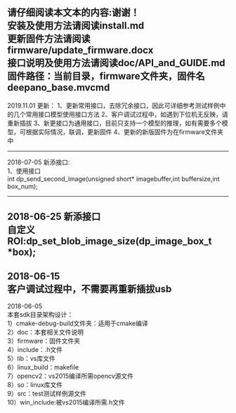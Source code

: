 请仔细阅读本文本的内容:谢谢！   
安装及使用方法请阅读install.md   
更新固件方法请阅读firmware/update_firmware.docx  
接口说明及使用方法请阅读doc/API_and_GUIDE.md  
固件路径：当前目录，firmware文件夹，固件名deepano_base.mvcmd
-------------------------------
2019.11.01 更新：
1、更新常用接口，去除冗余接口，因此可详细参考测试样例中的几个常用接口模型使用接口方法
2、客户调试过程中，如遇到下位机无反映，请重新插拔
3、新更接口为通用接口，目前只支持一个模型的推理，如有需要多个模型，可根据实际情况，联调，更新固件
4、更新的新版固件为在firmware文件夹中


-------------------------------
2018-07-05 新添接口:  
1、使用接口  
          int dp_send_second_image(unsigned short* imagebuffer,int buffersize,int box_num);
        
-------------------------------

2018-06-25 新添接口  
  自定义ROI:dp_set_blob_image_size(dp_image_box_t *box);
-------------------------------        
2018-06-15  
  客户调试过程中，不需要再重新插拔usb
------------------------------        
2018-06-05  
  本套sdk目录架构设计：  
    1）cmake-debug-build文件夹：适用于cmake编译  
    2）doc：本套相关文件说明  
    3）firmware：固件文件夹  
    4）include：.h文件  
    5）lib：vs库文件  
    6）linux_build：makefile  
    7）opencv2：vs2015编译所需opencv源文件  
    8）so：linux库文件  
    9）src：test测试样例源文件  
		10）win_include:被vs2015编译所需.h文件
